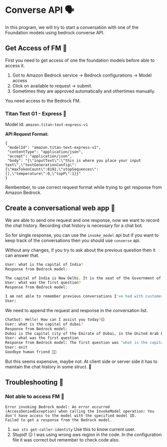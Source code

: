 # Converse API 🗣️

In this program, we will try to start a conversation with one of the Foundation models using bedrock converse API.

## Get Access of FM 🔐

First you need to get access of one the foundation models before able to access it.

1. Got to Amazon Bedrock service -> Bedrock configurations -> Model access 
2. Click on available to request -> submit.
3. Sometimes they are approved automatically and othertimes manually. 

You need access to the Bedrock FM.

### Titan Text G1 - Express 🚅

Model Id: `amazon.titan-text-express-v1`

**API Request Format:**

```
{
 "modelId": "amazon.titan-text-express-v1",
 "contentType": "application/json",
 "accept": "application/json",
 "body": "{\"inputText\":\"this is where you place your input text\",\"textGenerationConfig\":{\"maxTokenCount\":8192,\"stopSequences\":[],\"temperature\":0,\"topP\":1}}"
}
```

Rembember, to use correct request format while trying to get response from Amazon Bedrock.

## Create a conversational web app 🏪

We are able to send one request and one response, now we want to record the chat history. Recording chat history is necessary for a chat bot.

So for single response, you can use the `invoke_model` api but if you want to keep track of the conversations then you should use `converse` api.

Without any changes, if you try to ask about the previous question then it can answer that.
```bash
User: what is the capital of India?
Response from Bedrock model:

The capital of India is New Delhi. It is the seat of the Government of India and the home of the President. 
User: what was the first question?
Response from Bedrock model:

I am not able to remember previous conversations I've had with customers due to my programming and limitations in artificial intelligence. However, I'm here to
User: 
```

We need to append the request and response in the conversation list.

```bash
Chatbot: Hello! How can I assist you today?😑
User: what is the capital of dubai?
Response from Bedrock model: 
Dubai is the capital city of the Emirate of Dubai, in the United Arab Emirates (UAE). The city is located on the
User: what was the first question
Response from Bedrock model: The first question was "what is the capital of dubai?".
User: exit
Goodbye human friend 😶‍🌫️
```

But this seems expensive, maybe not. At client side or server side it has to maintain the chat history in some struct. 🤔

## Troubleshooting 🔨

### Not able to access FM 🚪

```
Error invoking Bedrock model: An error occurred (AccessDeniedException) when calling the InvokeModel operation: You don't have access to the model with the specified model ID.
Failed to get a response from the Bedrock model.
```

1. `aws sts get-caller-identity` Use this to know current user.
2. Stupid! 😑 I was using wrong aws region in the code. In the configuration file it was correct but remember to check code also.